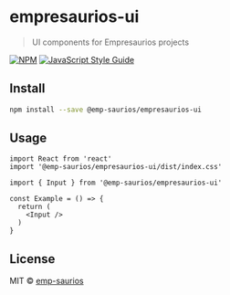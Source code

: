 # empresaurios-ui

> UI components for Empresaurios projects

[![NPM](https://img.shields.io/npm/v/empresaurios-ui.svg)](https://www.npmjs.com/package/empresaurios-ui) [![JavaScript Style Guide](https://img.shields.io/badge/code_style-standard-brightgreen.svg)](https://standardjs.com)

## Install

```bash
npm install --save @emp-saurios/empresaurios-ui
```

## Usage

```tsx
import React from 'react'
import '@emp-saurios/empresaurios-ui/dist/index.css'

import { Input } from '@emp-saurios/empresaurios-ui'

const Example = () => {
  return (
    <Input />
  )
}
```

## License

MIT © [emp-saurios](https://github.com/emp-saurios)
